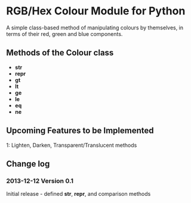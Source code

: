 RGB/Hex Colour Module for Python
================================

A simple class-based method of manipulating colours by themselves, in terms of their red, green and blue components.


Methods of the Colour class
---------------------------
* __str__
* __repr__
* __gt__
* __lt__
* __ge__
* __le__
* __eq__
* __ne__


Upcoming Features to be Implemented
-----------------------------------
1: Lighten, Darken, Transparent/Translucent methods



Change log
----------
### 2013-12-12 Version 0.1
Initial release - defined __str__, __repr__, and comparison methods
